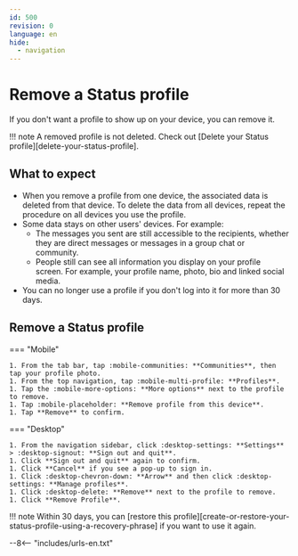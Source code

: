 ```yaml
---
id: 500
revision: 0
language: en
hide:
  - navigation
---
```


# Remove a Status profile

If you don't want a profile to show up on your device, you can remove it.

!!! note
    A removed profile is not deleted. Check out [Delete your Status profile][delete-your-status-profile].

## What to expect

- When you remove a profile from one device, the associated data is deleted from that device. To delete the data from all devices, repeat the procedure on all devices you use the profile.
- Some data stays on other users' devices. For example:
    - The messages you sent are still accessible to the recipients, whether they are direct messages or messages in a group chat or community.
    - People still can see all information you display on your profile screen. For example, your profile name, photo, bio and linked social media.
- You can no longer use a profile if you don't log into it for more than 30 days.

## Remove a Status profile

=== "Mobile"

    1. From the tab bar, tap :mobile-communities: **Communities**, then tap your profile photo.
    1. From the top navigation, tap :mobile-multi-profile: **Profiles**.
    1. Tap the :mobile-more-options: **More options** next to the profile to remove.
    1. Tap :mobile-placeholder: **Remove profile from this device**.
    1. Tap **Remove** to confirm.

=== "Desktop"

    1. From the navigation sidebar, click :desktop-settings: **Settings** > :desktop-signout: **Sign out and quit**.
    1. Click **Sign out and quit** again to confirm.
    1. Click **Cancel** if you see a pop-up to sign in.
    1. Click :desktop-chevron-down: **Arrow** and then click :desktop-settings: **Manage profiles**.
    1. Click :desktop-delete: **Remove** next to the profile to remove.
    1. Click **Remove Profile**.

!!! note
    Within 30 days, you can [restore this profile][create-or-restore-your-status-profile-using-a-recovery-phrase] if you want to use it again.

--8<-- "includes/urls-en.txt"
